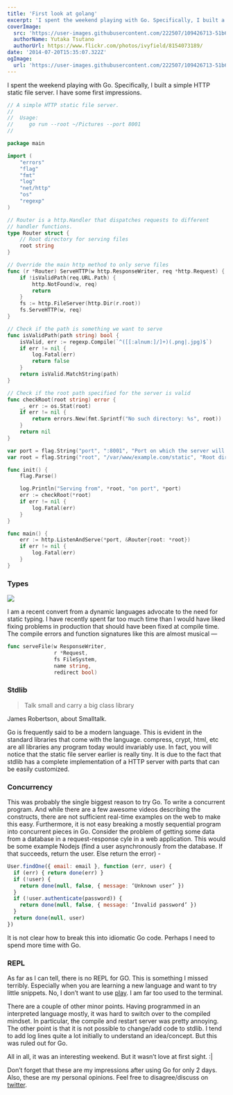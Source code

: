 ```yaml
---
title: 'First look at golang'
excerpt: 'I spent the weekend playing with Go. Specifically, I built a simple HTTP static file server. I have some first impressions.'
coverImage:
  src: 'https://user-images.githubusercontent.com/222507/109426713-51b6a100-79ef-11eb-8a45-a528f9be945b.png'
  authorName: Yutaka Tsutano
  authorUrl: https://www.flickr.com/photos/ivyfield/8154073189/
date: '2014-07-20T15:35:07.322Z'
ogImage:
  url: 'https://user-images.githubusercontent.com/222507/109426713-51b6a100-79ef-11eb-8a45-a528f9be945b.png'
---
```


I spent the weekend playing with Go. Specifically, I built a simple HTTP static file server. I have some first impressions.

```go
// A simple HTTP static file server.
//
//  Usage:
//     go run --root ~/Pictures --port 8001
//

package main

import (
	"errors"
	"flag"
	"fmt"
	"log"
	"net/http"
	"os"
	"regexp"
)

// Router is a http.Handler that dispatches requests to different
// handler functions.
type Router struct {
	// Root directory for serving files
	root string
}

// Override the main http method to only serve files
func (r *Router) ServeHTTP(w http.ResponseWriter, req *http.Request) {
	if !isValidPath(req.URL.Path) {
		http.NotFound(w, req)
		return
	}
	fs := http.FileServer(http.Dir(r.root))
	fs.ServeHTTP(w, req)
}

// Check if the path is something we want to serve
func isValidPath(path string) bool {
	isValid, err := regexp.Compile(`^([[:alnum:]/]+)(.png|.jpg)$`)
	if err != nil {
		log.Fatal(err)
		return false
	}
	return isValid.MatchString(path)
}

// Check if the root path specified for the server is valid
func checkRoot(root string) error {
	_, err := os.Stat(root)
	if err != nil {
		return errors.New(fmt.Sprintf("No such directory: %s", root))
	}
	return nil
}

var port = flag.String("port", ":8001", "Port on which the server will listen")
var root = flag.String("root", "/var/www/example.com/static", "Root directory from where the files will be served")

func init() {
	flag.Parse()

	log.Println("Serving from", *root, "on port", *port)
	err := checkRoot(*root)
	if err != nil {
		log.Fatal(err)
	}
}

func main() {
	err := http.ListenAndServe(*port, &Router{root: *root})
	if err != nil {
		log.Fatal(err)
	}
}
```

### Types

![](https://user-images.githubusercontent.com/222507/109426660-11572300-79ef-11eb-8165-65899ed34d05.png)

I am a recent convert from a dynamic languages advocate to the need for static typing. I have recently spent far too much time than I would have liked fixing problems in production that should have been fixed at compile time. The compile errors and function signatures like this are almost musical —

```go
func serveFile(w ResponseWriter,
               r *Request,
               fs FileSystem,
               name string,
               redirect bool)
```

### Stdlib

> Talk small and carry a big class library

<div class="text-right text-sm text-indigo-400 font-semibold pt-2">James Robertson, about Smalltalk.</div>

Go is frequently said to be a modern language. This is evident in the standard libraries that come with the language. compress, crypt, html, etc are all libraries any program today would invariably use. In fact, you will notice that the static file server earlier is really tiny. It is due to the fact that stdlib has a complete implementation of a HTTP server with parts that can be easily customized.

### Concurrency

This was probably the single biggest reason to try Go. To write a concurrent program. And while there are a few awesome videos describing the constructs, there are not sufficient real-time examples on the web to make this easy. Furthermore, it is not easy breaking a mostly sequential program into concurrent pieces in Go. Consider the problem of getting some data from a database in a request-response cyle in a web application. This would be some example Nodejs (find a user asynchronously from the database. If that succeeds, return the user. Else return the error) -

```javascript
User.findOne({ email: email }, function (err, user) {
  if (err) { return done(err) }
  if (!user) {
    return done(null, false, { message: ‘Unknown user’ })
  }
  if (!user.authenticate(password)) {
    return done(null, false, { message: ‘Invalid password’ })
  }
  return done(null, user)
})
```

It is not clear how to break this into idiomatic Go code. Perhaps I need to spend more time with Go.

### REPL

As far as I can tell, there is no REPL for GO. This is something I missed terribly. Especially when you are learning a new language and want to try little snippets. No, I don’t want to use [play](http://play.golang.org/). I am far too used to the terminal.

There are a couple of other minor points. Having programmed in an interpreted language mostly, it was hard to switch over to the compiled mindset. In particular, the compile and restart server was pretty annoying. The other point is that it is not possible to change/add code to stdlib. I tend to add log lines quite a lot initially to understand an idea/concept. But this was ruled out for Go.

All in all, it was an interesting weekend. But it wasn’t love at first sight. :|

Don’t forget that these are my impressions after using Go for only 2 days. Also, these are my personal opinions. Feel free to disagree/discuss on [twitter](https://twitter.com/caulagi).
